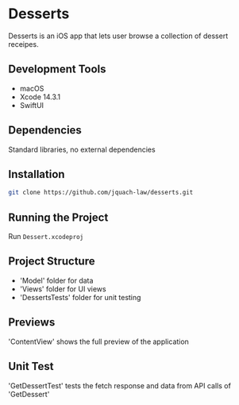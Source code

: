 # Desserts
Desserts is an iOS app that lets user browse a collection of dessert receipes. 

## Development Tools
* macOS
* Xcode 14.3.1
* SwiftUI

## Dependencies
Standard libraries, no external dependencies

## Installation
```bash
git clone https://github.com/jquach-law/desserts.git
```

## Running the Project
Run ```Dessert.xcodeproj```

## Project Structure
* 'Model' folder for data
* 'Views' folder for UI views
* 'DessertsTests' folder for unit testing

## Previews
'ContentView' shows the full preview of the application

## Unit Test
'GetDessertTest' tests the fetch response and data from API calls of 'GetDessert'
